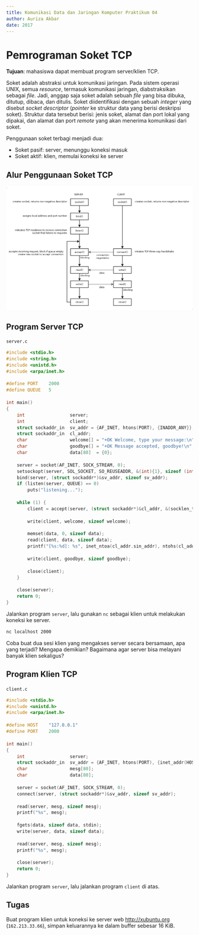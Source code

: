 ```yaml
---
title: Komunikasi Data dan Jaringan Komputer Praktikum 04
author: Auriza Akbar
date: 2017
---
```


# Pemrograman Soket TCP

<!--
TODO:
PF_INET
send()/recv()
listenfd -> serversock
connfd   -> clientsock

AGENDA:
write code line-by-line
explanation every function
-->

**Tujuan**: mahasiswa dapat membuat program server/klien TCP.

Soket adalah abstraksi untuk komunikasi jaringan. Pada sistem operasi UNIX,
semua *resource*, termasuk komunikasi jaringan, diabstraksikan sebagai *file*.
Jadi, anggap saja soket adalah sebuah *file* yang bisa dibuka, ditutup,
dibaca, dan ditulis. Soket diidentifikasi dengan sebuah _integer_ yang
disebut _socket descriptor_ (*pointer* ke struktur data yang berisi deskripsi
soket). Struktur data tersebut berisi: jenis soket, alamat dan port lokal yang
dipakai, dan alamat dan port _remote_ yang akan menerima komunikasi dari soket.

Penggunaan soket terbagi menjadi dua:

- Soket pasif: server, menunggu koneksi masuk
- Soket aktif: klien, memulai koneksi ke server


## Alur Penggunaan Soket TCP

![TCP socket call](etc/4/socket-tcp.png)



## Program Server TCP

`server.c`

```c
#include <stdio.h>
#include <string.h>
#include <unistd.h>
#include <arpa/inet.h>

#define PORT    2000
#define QUEUE   5

int main()
{
    int                 server;
    int                 client;
    struct sockaddr_in  sv_addr = {AF_INET, htons(PORT), {INADDR_ANY}};
    struct sockaddr_in  cl_addr;
    char                welcome[] = "+OK Welcome, type your message:\n";
    char                goodbye[] = "+OK Message accepted, goodbye!\n";
    char                data[80]  = {0};

    server = socket(AF_INET, SOCK_STREAM, 0);
    setsockopt(server, SOL_SOCKET, SO_REUSEADDR, &(int){1}, sizeof (int));
    bind(server, (struct sockaddr*)&sv_addr, sizeof sv_addr);
    if (listen(server, QUEUE) == 0)
        puts("listening...");

    while (1) {
        client = accept(server, (struct sockaddr*)&cl_addr, &(socklen_t){sizeof cl_addr});

        write(client, welcome, sizeof welcome);

        memset(data, 0, sizeof data);
        read(client, data, sizeof data);
        printf("[%s:%d]: %s", inet_ntoa(cl_addr.sin_addr), ntohs(cl_addr.sin_port), data);

        write(client, goodbye, sizeof goodbye);

        close(client);
    }

    close(server);
    return 0;
}
```

Jalankan program `server`, lalu gunakan `nc` sebagai klien untuk melakukan
koneksi ke server.

```bash
nc localhost 2000
```

Coba buat dua sesi klien yang mengakses server secara bersamaan, apa yang
terjadi? Mengapa demikian?
Bagaimana agar server bisa melayani banyak klien sekaligus?

<!--

`server.py`

```python
import socket
import sys

HOST = ''
PORT = 2000

server = socket.socket(socket.AF_INET, socket.SOCK_STREAM)
server.bind((HOST, PORT))
server.listen(5)

while 1:
    client, cl_addr = server.accept()
    print 'Connected with ' + addr[0] + ':' + str(addr[1])

    client.send('+OK Welcome, type your message:\n');

    data = client.recv(80)
    print 'Client said: ' + data

    reply = '+OK Message accepted, bye!\n'
    client.send(reply)

    client.close()

server.close()

```
-->

## Program Klien TCP

`client.c`

```c
#include <stdio.h>
#include <unistd.h>
#include <arpa/inet.h>

#define HOST    "127.0.0.1"
#define PORT    2000

int main()
{
    int                 server;
    struct sockaddr_in  sv_addr = {AF_INET, htons(PORT), {inet_addr(HOST)}};
    char                mesg[80];
    char                data[80];

    server = socket(AF_INET, SOCK_STREAM, 0);
    connect(server, (struct sockaddr*)&sv_addr, sizeof sv_addr);

    read(server, mesg, sizeof mesg);
    printf("%s", mesg);

    fgets(data, sizeof data, stdin);
    write(server, data, sizeof data);

    read(server, mesg, sizeof mesg);
    printf("%s", mesg);

    close(server);
    return 0;
}
```

Jalankan program `server`, lalu jalankan program `client` di atas.


## Tugas

Buat program klien untuk koneksi ke server web <http://xubuntu.org>
(`162.213.33.66`), simpan keluarannya ke dalam buffer sebesar 16 KiB.
